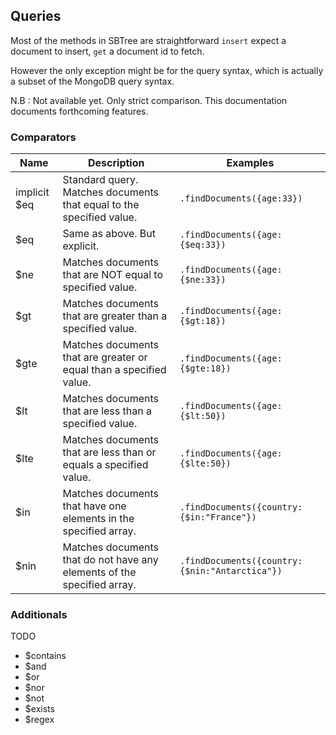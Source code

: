 ## Queries

Most of the methods in SBTree are straightforward `insert` expect a document to insert, `get` a document id to fetch.   

However the only exception might be for the query syntax, which is actually a subset of the MongoDB query syntax.  

N.B : Not available yet. Only strict comparison. This documentation documents forthcoming features.
### Comparators 

| Name         	| Description                                                             	| Examples                                       	|
|--------------	|-------------------------------------------------------------------------	|------------------------------------------------	|
| implicit $eq 	| Standard query. Matches documents that equal to the specified value.    	| `.findDocuments({age:33})`                     	|
| $eq          	| Same as above. But explicit.                                            	| `.findDocuments({age:{$eq:33})`                	|
| $ne          	| Matches documents that are NOT equal to specified value.                	| `.findDocuments({age:{$ne:33})`                     	|
| $gt          	| Matches documents that are greater than a specified value.              	| `.findDocuments({age:{$gt:18})`                	|
| $gte         	| Matches documents that are greater or equal than a specified value.     	| `.findDocuments({age:{$gte:18})`               	|
| $lt          	| Matches documents that are less than a specified value.                 	| `.findDocuments({age:{$lt:50})`                	|
| $lte         	| Matches documents that are less than or equals a specified value.       	| `.findDocuments({age:{$lte:50})`               	|
| $in          	| Matches documents that have one elements in the specified array.        	| `.findDocuments({country:{$in:"France"})`      	|
| $nin         	| Matches documents that do not have any elements of the specified array. 	| `.findDocuments({country:{$nin:"Antarctica"})` 	|


### Additionals 

TODO
- $contains
- $and
- $or
- $nor
- $not
- $exists
- $regex
